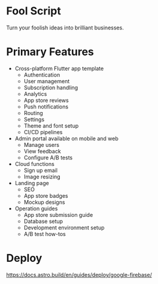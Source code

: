 # Fool Script

Turn your foolish ideas into brilliant businesses.

# Primary Features

- Cross-platform Flutter app template
    - Authentication
    - User management
    - Subscription handling
    - Analytics
    - App store reviews
    - Push notifications
    - Routing
    - Settings
    - Theme and font setup
    - CI/CD pipelines
- Admin portal available on mobile and web
    - Manage users
    - View feedback
    - Configure A/B tests
- Cloud functions
    - Sign up email
    - Image resizing    
- Landing page
    - SEO
    - App store badges
    - Mockup designs
- Operation guides
    - App store submission guide
    - Database setup
    - Development environment setup
    - A/B test how-tos        

# Deploy

https://docs.astro.build/en/guides/deploy/google-firebase/